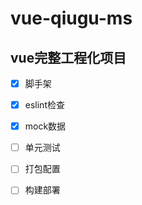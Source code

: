 # vue-qiugu-ms

## vue完整工程化项目

- [x] 脚手架

- [x] eslint检查

- [x] mock数据

- [ ] 单元测试

- [ ] 打包配置

- [ ] 构建部署
